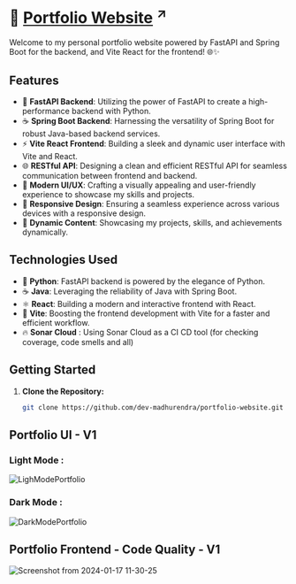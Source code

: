 # 🚀 [Portfolio Website](https://dev-madhurendra.vercel.app) <sup>↗️</sup>

Welcome to my personal portfolio website powered by FastAPI and Spring Boot for the backend, and Vite React for the frontend! 🌐✨

## Features

- 🚄 **FastAPI Backend**: Utilizing the power of FastAPI to create a high-performance backend with Python.
- ☕ **Spring Boot Backend**: Harnessing the versatility of Spring Boot for robust Java-based backend services.
- ⚡ **Vite React Frontend**: Building a sleek and dynamic user interface with Vite and React.
- 🌐 **RESTful API**: Designing a clean and efficient RESTful API for seamless communication between frontend and backend.
- 🎨 **Modern UI/UX**: Crafting a visually appealing and user-friendly experience to showcase my skills and projects.
- 📱 **Responsive Design**: Ensuring a seamless experience across various devices with a responsive design.
- 🌟 **Dynamic Content**: Showcasing my projects, skills, and achievements dynamically.

## Technologies Used

- 🐍 **Python**: FastAPI backend is powered by the elegance of Python.
- ☕ **Java**: Leveraging the reliability of Java with Spring Boot.
- ⚛️ **React**: Building a modern and interactive frontend with React.
- 🚀 **Vite**: Boosting the frontend development with Vite for a faster and efficient workflow.
- 🔥 **Sonar Cloud** : Using Sonar Cloud as a CI CD tool (for checking coverage, code smells and all)

## Getting Started

1. **Clone the Repository:**
   ```bash
   git clone https://github.com/dev-madhurendra/portfolio-website.git

## Portfolio UI - V1

### Light Mode :
![LighModePortfolio](https://github.com/dev-madhurendra/portfolio-website/assets/68775519/47c0034e-9f09-4797-9e2a-6656d5e46f18)

### Dark Mode :
![DarkModePortfolio](https://github.com/dev-madhurendra/portfolio-website/assets/68775519/b71f4a5c-93bb-4f2f-8ee3-abf21118d5ee)

## Portfolio Frontend - Code Quality - V1
![Screenshot from 2024-01-17 11-30-25](https://github.com/dev-madhurendra/portfolio-website/assets/68775519/fd85a336-122e-41e9-8de0-966ddaad7b9c)

